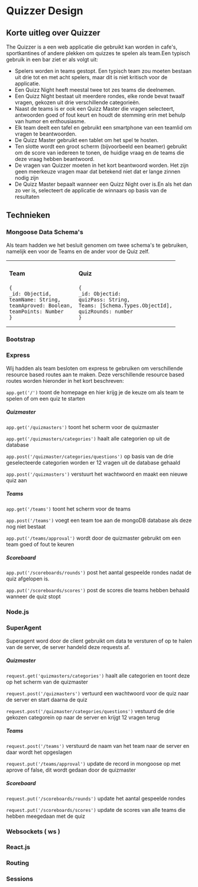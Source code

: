 # Quizzer Design

## Korte uitleg over Quizzer

The Quizzer is a een web applicatie die gebruikt kan worden in cafe's, sportkantines of andere plekken om quizzes te spelen als team.Een typisch gebruik in een bar ziet er als volgt uit:

* Spelers worden in teams gestopt. Een typisch team zou moeten bestaan uit drie tot en met acht spelers, maar dit is niet kritisch voor de applicatie.
* Een Quizz Night heeft meestal twee tot zes teams die deelnemen.
* Een Quizz Night bestaat uit meerdere rondes, elke ronde bevat twaalf vragen, gekozen uit drie            verschillende categorieën.
* Naast de teams is er ook een Quizz Master die vragen selecteert, antwoorden goed of fout keurt en        houdt de stemming erin met behulp van humor en enthousiasme.
* Elk team deelt een tafel en gebruikt een smartphone van een teamlid om vragen te beantwoorden.
* De Quizz Master gebruikt een tablet om het spel te hosten.
* Ten slotte wordt een groot scherm (bijvoorbeeld een beamer) gebruikt om de score van iedereen te tonen,  de huidige vraag en de teams die deze vraag hebben beantwoord.
* De vragen van Quizzer moeten in het kort beantwoord worden. Het zijn geen meerkeuze vragen maar dat      betekend niet dat er lange zinnen nodig zijn
* De Quizz Master bepaalt wanneer een Quizz Night over is.En als het dan zo ver is, selecteert de          applicatie de winnaars op basis van de resultaten

## Technieken

### Mongoose Data Schema's

Als team hadden we het besluit genomen om twee schema's te gebruiken, namelijk een voor de Teams en de ander voor de Quiz zelf.

<table>
<tr>

<td>

#### Team

```
{
_id: Objectid,
teamName: String,
teamAproved: Boolean,
teamPoints: Number
}
```
</td>

<td>

#### Quiz

```
{
_id: Objectid:
quizPass: String,
Teams: [Schema.Types.ObjectId],
quizRounds: number
}
```

</td>
</tr>
</table>

### Bootstrap

### Express

Wij hadden als team besloten om express te gebruiken om verschillende resource based routes aan te maken. Deze verschillende resource based routes worden hieronder in het kort beschreven:

`app.get('/')` toont de homepage en hier krijg je de keuze om als team te spelen of om een quiz te starten

##### Quizmaster

`app.get('/quizmasters')` toont het scherm voor de quizmaster

`app.get('/quizmasters/categories')` haalt alle categorien op uit de database

`app.post('/quizmaster/categories/questions')` op basis van de drie geselecteerde categorien worden er 12 vragen uit de database gehaald

`app.post('/quizmasters')` verstuurt het wachtwoord en maakt een nieuwe quiz aan

##### Teams

`app.get('/teams')` toont het scherm voor de teams

`app.post('/teams')` voegt een team toe aan de mongoDB database als deze nog niet bestaat

`app.put('/teams/approval')` wordt door de quizmaster gebruikt om een team goed of fout te keuren


##### Scoreboard

`app.put('/scoreboards/rounds')` post het aantal gespeelde rondes nadat de quiz afgelopen is.

`app.put('/scoreboards/scores')` post de scores die teams hebben behaald wanneer de quiz stopt


### Node.js

### SuperAgent

Superagent word door de client gebruikt om data te versturen of op te halen van de server, de server handeld deze requests af.

##### Quizmaster

`request.get('quizmasters/categories')` haalt alle categorien en toont deze op het scherm van de quizmaster

`request.post('/quizmasters')` vertuurd een wachtwoord voor de quiz naar de server en start daarna de quiz

`request.post('/quizmaster/categories/questions')`  vestuurd de drie gekozen categorein op naar de server en krijgt 12  vragen terug

##### Teams

`request.post('/teams')`  verstuurd de naam van het team naar de server en daar wordt het opgeslagen

`request.put('/teams/approval')` update de record in mongoose op met aprove of false, dit wordt gedaan door de quizmaster

##### Scoreboard

`request.put('/scoreboards/rounds')` update het aantal gespeelde rondes

`request.put('/scoreboards/scores')` update de scores van alle teams die hebben meegedaan met de quiz

### Websockets ( ws )

### React.js

### Routing

### Sessions